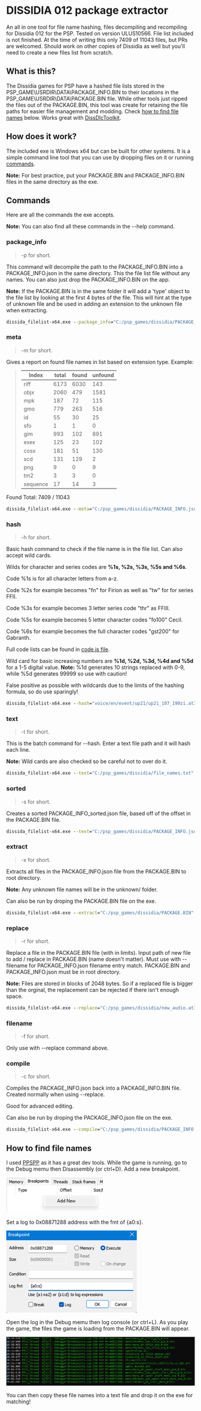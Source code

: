 # DISSIDIA 012 package extractor

An all in one tool for file name hashing, files decompiling and recompiling for Dissidia 012 for the PSP. Tested on version ULUS10566. File list included is not finished. At the time of writing this only 7409 of 11043 files, but PRs are welcomed. Should work on other copies of Dissidia as well but you'll need to create a new files list from scratch.

## What is this?

The Dissidia games for PSP have a hashed file lists stored in the PSP_GAME\USRDIR\DATA\PACKAGE_INFO.BIN to their locations in the PSP_GAME\USRDIR\DATA\PACKAGE.BIN file. While other tools just ripped the files out of the PACKAGE.BIN, this tool was create for retaining the file paths for easier file management and modding. Check [how to find file names](#how-to-find-file-names) below. Works great with [DissDlcToolkit](https://github.com/adriangl/DissDlcToolkit).

## How does it work?

The included exe is Windows x64 but can be built for other systems. It is a simple command line tool that you can use by dropping files on it or running [commands](#commands).

**Note:** For best practice, put your PACKAGE.BIN and PACKAGE_INFO.BIN files in the same directory as the exe.

## Commands

Here are all the commands the exe accepts.

**Note:** You can also find all these commands in the --help command.

### package_info

> -p for short.

This command will decompile the path to the PACKAGE_INFO.BIN into a PACKAGE_INFO.json in the same directory. This the file list file without any names. You can also just drop the PACKAGE_INFO.BIN on the app.

**Note:** If the PACKAGE.BIN is in the same folder it will add a 'type' object to the file list by looking at the first 4 bytes of the file. This will hint at the type of unknown file and be used in adding an extension to the unknown file when extracting.

```cmd
dissida_filelist-x64.exe --package_info="C:/psp_games/dissidia/PACKAGE_INFO.BIN"
```

### meta

> -m for short.

Gives a report on found file names in list based on extension type. Example:

> | Index | total | found | unfound |
> | -------- | ------- | ------- | ------- |
> | riff     | 6173  | 6030  | 143     |
> | objx     | 2060  | 479   | 1581    |
> | mpk      | 187   | 72    | 115     |
> | gmo      | 779   | 263   | 516     |
> | id       | 55    | 30    | 25      |
> | sfo      | 1     | 1     | 0       |
> | gim      | 993   | 102   | 891     |
> | exex     | 125   | 23    | 102     |
> | cosx     | 181   | 51    | 130     |
> | scd      | 131   | 129   | 2       |
> | png      | 9     | 0     | 9       |
> | tm2      | 3     | 3     | 0       |
> | sequence | 17    | 14    | 3       |

Found Total: 7409 / 11043

```cmd
dissida_filelist-x64.exe --meta="C:/psp_games/dissidia/PACKAGE_INFO.json"
```

### hash

> -h for short.

Basic hash command to check if the file name is in the file list. Can also accept wild cards.

Wilds for character and series codes are **%1s, %2s, %3s, %5s and %6s**.

Code %1s is for all character letters from a-z.

Code %2s for example becomes "fn" for Firion as well as "tw" for for series FFII.

Code %3s for example becomes 3 letter series code "thr" as FFIII.

Code %5s for example becomes 5 letter character codes "fo100" Cecil.

Code %6s for example becomes the full character codes "gst200" for Gabranth.

Full code lists can be found in [code.js file](src/codes.js).

Wild card for basic increasing numbers are **%1d, %2d, %3d, %4d and %5d** for a 1-5 digital value. **Note:** %1d generates 10 strings replaced with 0-9, while %5d generates 99999 so use with caution!

False positive as possible with wildcards due to the limits of the hashing formula, so do use sparingly!

```cmd
dissida_filelist-x64.exe --hash="voice/en/event/up21/up21_107_190zi.at3"
```

### text

> -t for short.

This is the batch command for --hash. Enter a text file path and it will hash each line.

**Note:** Wild cards are also checked so be careful not to over do it.

```cmd
dissida_filelist-x64.exe --text="C:/psp_games/dissidia/file_names.txt"
```

### sorted

> -s for short.

Creates a sorted PACKAGE_INFO_sorted.json file, based off of the offset in the PACKAGE.BIN file.

```cmd
dissida_filelist-x64.exe --text="C:/psp_games/dissidia/PACKAGE_INFO.json"
```

### extract

> -x for short.

Extracts all files in the PACKAGE_INFO.json file from the PACKAGE.BIN to root directory.

**Note:** Any unknown file names will be in the unknown/ folder.

Can also be run by droping the PACKAGE.BIN file on the exe.

```cmd
dissida_filelist-x64.exe --extract="C:/psp_games/dissidia/PACKAGE.BIN"
```

### replace

> -r for short.

Replace a file in the PACKAGE.BIN file (with in limits). Input path of new file to add / replace in PACKAGE.BIN (name doesn't matter). Must use with --filename for PACKAGE_INFO.json filename entry match. PACKAGE.BIN and PACKAGE_INFO.json must be in root directory.

**Note:** Files are stored in blocks of 2048 bytes. So if a replaced file is bigger than the orginal, the replacement can be rejected if there isn't enough space.

```cmd
dissida_filelist-x64.exe --replace="C:/psp_games/dissidia/new_audio.at3" --filename="voice/en/event/up21/up21_107_190zi.at3"
```

### filename

> -f for short.

Only use with --replace command above.

### compile

> -c for short.

Compiles the PACKAGE_INFO.json back into a PACKAGE_INFO.BIN file. Created normally when using --replace.

Good for advanced editing.

Can also be run by droping the PACKAGE_INFO.json file on the exe.

```cmd
dissida_filelist-x64.exe --compile="C:/psp_games/dissidia/PACKAGE_INFO.json"
```

## How to find file names

I used [PPSPP](https://www.ppsspp.org/) as it has a great dev tools. While the game is running, go to the Debug memu then Disassembly (or ctrl+D). Add a new breakpoint.

![break](./img/break.png)

Set a log to 0x08871288 address with the fmt of {a0:s}.

![hooking](./img/hook.png)

Open the log in the Debug memu then log console (or ctrl+L). As you play the game, the files the game is loading from the PACKAGE.BIN will appear.

![log](./img/log.png)

You can then copy these file names into a text file and drop it on the exe for matching!
